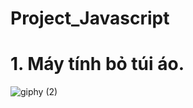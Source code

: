 # Project_Javascript
#     1. Máy tính bỏ túi áo.
![giphy (2)](https://user-images.githubusercontent.com/43178360/67467768-913ee180-f673-11e9-8cfa-82c5f0e72963.gif)
